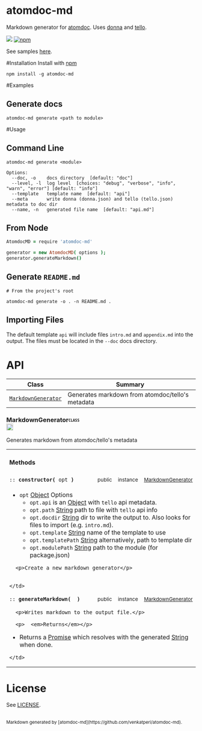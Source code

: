 # atomdoc-md
Markdown generator for [atomdoc](https://github.com/atom/atomdoc).
Uses [donna]() and [tello]().

![](https://img.shields.io/travis/venkatperi/atomdoc-md.svg) [![npm](https://img.shields.io/npm/v/atomdoc-md.svg?maxAge=2592000)]()

See samples [here](https://github.com/venkatperi/atomdoc-md-samples).

#Installation
Install with [npm](https://www.npmjs.com/package/atomdoc-md)
```
npm install -g atomdoc-md

```

#Examples
## Generate docs
```
atomdoc-md generate <path to module>
```


#Usage
## Command Line

```
atomdoc-md generate <module>

Options:
  --doc, -o    docs directory  [default: "doc"]
  --level, -l  log level  [choices: "debug", "verbose", "info", "warn", "error"] [default: "info"]
  --template   template name  [default: "api"]
  --meta       write donna (donna.json) and tello (tello.json) metadata to doc dir
  --name, -n   generated file name  [default: "api.md"]
```

## From Node

```coffeescript
AtomdocMD = require 'atomdoc-md'

generator = new AtomdocMD( options );
generator.generateMarkdown()
```

## Generate `README.md`
```
# From the project's root

atomdoc-md generate -o . -n README.md .
```

## Importing Files
The default template `api` will include files `intro.md` and `appendix.md` into the output.
The files must be located in the `--doc` docs directory.



# <a name='classes'>API</a>

Class |  Summary
------| ------------
<code>[MarkdownGenerator](#class-MarkdownGenerator)</code> | Generates markdown from atomdoc/tello's metadata


### <a name="class-MarkdownGenerator">MarkdownGenerator</a><b><sub><sup><code>CLASS </code></sup></sub></b><a href="#classes"><img src="https://cdn.jsdelivr.net/gh/venkatperi/atomdoc-md/assets/octicons/arrow-up.svg" alt="Back to Class List" height= "18px"></a>

<p>Generates markdown from atomdoc/tello&#39;s metadata</p>


<table width="100%">
  <tr>
    <td colspan="4"><h4>Methods</h4></td>
  </tr>
  
  <tr>
    <td><code>:: <b>constructor(</b> opt <b>)</b></code></td>
    <td width="8%" align="center"><sub>public</sub></td>
    <td width="8%" align="center"><sub>instance</sub></td>
    <td width="8%" align="center"><sub><a href="#class-MarkdownGenerator">MarkdownGenerator</a></sub></td>
  </tr>
  <tr>
    <td colspan="4">
      <ul>
  <li><code>opt</code> <a href="https://developer.mozilla.org/en-US/docs/Web/JavaScript/Reference/Global_Objects/Object">Object</a> Options<ul>
  <li><code>opt.api</code> is an <a href="https://developer.mozilla.org/en-US/docs/Web/JavaScript/Reference/Global_Objects/Object">Object</a> with <code>tello</code> api metadata.</li>
  <li><code>opt.path</code> <a href="https://developer.mozilla.org/en-US/docs/Web/JavaScript/Reference/Global_Objects/String">String</a> path to file with <code>tello</code> api info</li>
  <li><code>opt.docdir</code> <a href="https://developer.mozilla.org/en-US/docs/Web/JavaScript/Reference/Global_Objects/String">String</a> dir to write the output to. Also looks for files to import (e.g. <code>intro.md</code>).</li>
  <li><code>opt.template</code> <a href="https://developer.mozilla.org/en-US/docs/Web/JavaScript/Reference/Global_Objects/String">String</a> name of the template to use</li>
  <li><code>opt.templatePath</code> <a href="https://developer.mozilla.org/en-US/docs/Web/JavaScript/Reference/Global_Objects/String">String</a> alternatively, path to template dir</li>
  <li><code>opt.modulePath</code> <a href="https://developer.mozilla.org/en-US/docs/Web/JavaScript/Reference/Global_Objects/String">String</a> path to the module (for package.json) </li>
  </ul>
  </li>
  </ul>
  
      <p>Create a new markdown generator</p>
  
      
    </td>
  </tr>
  
  <tr>
    <td><code>:: <b>generateMarkdown(</b>  <b>)</b></code></td>
    <td width="8%" align="center"><sub>public</sub></td>
    <td width="8%" align="center"><sub>instance</sub></td>
    <td width="8%" align="center"><sub><a href="#class-MarkdownGenerator">MarkdownGenerator</a></sub></td>
  </tr>
  <tr>
    <td colspan="4">
      
      <p>Writes markdown to the output file.</p>
  
      <p>  <em>Returns</em></p>
  <ul>
  <li>Returns a <a href="https://developer.mozilla.org/en-US/docs/Web/JavaScript/Reference/Global_Objects/Promise">Promise</a> which resolves with the generated
  <a href="https://developer.mozilla.org/en-US/docs/Web/JavaScript/Reference/Global_Objects/String">String</a> when done.</li>
  </ul>
  
    </td>
  </tr>
  
</table>



# License
See [LICENSE](LICENSE).

<br>
<sub>Markdown generated by [atomdoc-md](https://github.com/venkatperi/atomdoc-md).</sub>
